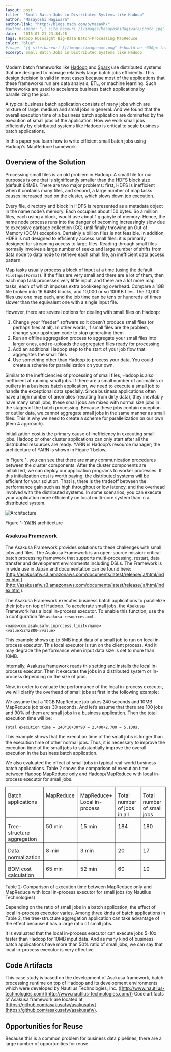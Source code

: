 ```yaml
---
layout: post
title:  "Small Batch Jobs in Distributed Systems like Hadoop"
author: "Masayoshi Hagiwara"
author-link: "http://blogs.msdn.com/b/masayh/"
#author-image: "{{ site.baseurl }}/images/MasayoshiHagiwara/photo.jpg" //should be square dimensions
date:   2015-07-21 23:34:28
tags: Hadoop HDInsight Big-Data Batch-Processing MapReduce
color: "blue"
#image: "{{ site.baseurl }}/images/imagename.png" #should be ~350px tall
excerpt: Small Batch Jobs in Distributed Systems like Hadoop
---
```


Modern batch frameworks like [Hadoop](http://hadoop.apache.org/) and [Spark](http://spark.apache.org/) use distributed systems that are designed to manage relatively large batch jobs efficiently. This design decision is valid in most cases because most of the applications that these frameworks run are data analysis, ETL, or machine learning. Such frameworks are used to accelerate business batch applications by parallelizing the jobs.

A typical business batch application consists of many jobs which are mixture of large, medium and small jobs in general. And we found that the overall execution time of a business batch application are dominated by the execution of small jobs of the application. How we work small jobs efficiently by distributed systems like Hadoop is critical to scale business batch applications.

In this paper you learn how to write efficient small batch jobs using Hadoop's MapReduce framework.

## Overview of the Solution

Processing small files is an old problem in Hadoop. A small file for our purposes is one that is significantly smaller than the HDFS block size (default 64MB). There are two major problems:  first, HDFS is inefficient when it contains many files, and second, a large number of map tasks causes increased load on the cluster, which slows down job execution.

Every file, directory and block in HDFS is represented as a metadata object in the name node’s memory. Each occupies about 150 bytes. So a million files, each using a block, would use about 1 gigabyte of memory. Hence, the name node process runs into the danger of becoming increasingly slow due to excessive garbage collection (GC) until finally throwing an Out of Memory (OOM) exception. Certainly a billion files is not feasible. In addition, HDFS is not designed to efficiently access small files: it is primarily designed for streaming access to large files. Reading through small files normally involves a large number of seeks and large number of shifts from data node to data node to retrieve each small file, an inefficient data access pattern.

Map tasks usually process a block of input at a time (using the default `FileInputFormat`). If the files are very small and there are a lot of them, then each map task processes very little input, and there are a lot more map tasks, each of which imposes extra bookkeeping overhead. Compare a 1GB file broken into 16 64MB blocks, and 10,000 or so 100KB files. The 10,000 files use one map each, and the job time can be tens or hundreds of times slower than the equivalent one with a single input file.

However, there are several options for dealing with small files on Hadoop:

1. Change your “feeder” software so it doesn’t produce small files (or perhaps files at all). In other words, if small files are the problem, change your upstream code to stop generating them
2. Run an offline aggregation process to aggregate your small files into larger ones, and re-uploads the aggregated files ready for processing
3. Add an additional Hadoop step to the start of your job flow that aggregates the small files
4. Use something other than Hadoop to process your data. You could create a scheme for parallelization on your own.

Similar to the inefficiencies of processing of small files, Hadoop is also inefficient at running small jobs. If there are a small number of anomalies or outliers in a business batch application, we need to execute a small job to handle the exceptional data specially. Since business applications often have a high number of anomalies (resulting from dirty data), they inevitably have many small jobs; these small jobs are mixed with normal size jobs in the stages of the batch processing. Because these jobs contain exception or outlier data, we cannot aggregate small jobs in the same manner as small files. This is why we need to create a scheme for parallelization on our own (item 4 approach).

Initialization cost is the primary cause of inefficiency in executing small jobs. Hadoop or other cluster applications can only start after all the distributed resources are ready.  YARN is Hadoop’s resource manager; the architecture of YARN is shown in Figure 1 below.

In Figure 1, you can see that there are many communication procedures between the cluster components. After the cluster components are initialized, we can deploy our application programs to worker processes. If this initialization cost is worth paying, the distributed systems will be efficient for your solution. That is, there is the tradeoff between the performance gain such as high throughput or low latency, and the overhead involved with the distributed systems. In some scenarios, you can execute your application more efficiently on local multi-core system than in a distributed system.

![Architecture]({{site.baseurl}}/images/2015-07-21-Recursive-Descent-Formula-Parsing-in-NET_images/image001.png)

Figure 1: [YARN](http://hadoop.apache.org/docs/current/hadoop-yarn/hadoop-yarn-site/YARN.html) architecture

### Asakusa Framework

The Asakusa Framework provides solutions to these challenges with small jobs and files. The Asakusa Framework is an open-source mission-critical batch processing framework that supports multi-processing, restart, data transfer and development environments including DSLs. The Framework is in wide use in Japan and documentation can be found here:  [http://asakusafw.s3.amazonaws.com/documents/latest/release/ja/html/index.html](http://asakusafw.s3.amazonaws.com/documents/latest/release/ja/html/index.html).

The Asakusa Framework executes business batch applications to parallelize their jobs on top of Hadoop. To accelerate small jobs, the Asakusa Framework has a local in-process executor. To enable this function, use the a configuration file `asakusa-resources.xml.`

```
<name>com.asakusafw.inprocess.limit</name>  
<value>5242880</value>
```

This example shows up to 5MB input data of a small job to run on local in-process executor. This local executor is run on the client process. And it may degrade the performance when input data size is set to more than 10MB.

Internally, Asakusa framework reads this setting and installs the local in-process executor. Then it executes the jobs in a distributed system or in-process depending on the size of jobs.

Now, in order to evaluate the performance of the local in-process executor, we will clarify the overhead of small jobs at first in the following example:

We assume that a 10GB MapReduce job takes 240 seconds and 10MB MapReduce job takes 30 seconds. And let’s assume that there are 100 jobs and 90% of them are small jobs in a business application. Then the total execution time will be:

```
Total execution time = 240*10+30*90 = 2,400+2,700 = 5,100s.
```

This example shows that the execution time of the small jobs is longer than the execution time of other normal jobs. Thus, it is necessary to improve the execution time of the small jobs to substantially improve the overall execution in the business batch application.

We also evaluated the effect of small jobs in typical real-world business batch applications. Table 2 shows the comparison of execution time between Hadoop MapReduce only and Hadoop/MapReduce with local in-process executor for small jobs.

<table class=MsoTableGrid border=1 cellspacing=0 cellpadding=0
 style='border-collapse:collapse;border:none'>
 <tr>
  <td width=249 valign=top style='width:93.5pt;border:solid windowtext 1.0pt;
  padding:0in 5.4pt 0in 5.4pt'>
  <p class=MsoNormal style='margin-bottom:0in;margin-bottom:.0001pt;line-height:
  normal'>Batch applications</p>
  </td>
  <td width=249 valign=top style='width:93.5pt;border:solid windowtext 1.0pt;
  border-left:none;padding:0in 5.4pt 0in 5.4pt'>
  <p class=MsoNormal style='margin-bottom:0in;margin-bottom:.0001pt;line-height:
  normal'>MapReduce</p>
  </td>
  <td width=249 valign=top style='width:93.5pt;border:solid windowtext 1.0pt;
  border-left:none;padding:0in 5.4pt 0in 5.4pt'>
  <p class=MsoNormal style='margin-bottom:0in;margin-bottom:.0001pt;line-height:
  normal'>MapReduce+ Local in-process</p>
  </td>
  <td width=249 valign=top style='width:93.5pt;border:solid windowtext 1.0pt;
  border-left:none;padding:0in 5.4pt 0in 5.4pt'>
  <p class=MsoNormal style='margin-bottom:0in;margin-bottom:.0001pt;line-height:
  normal'>Total number of jobs in all</p>
  </td>
  <td width=249 valign=top style='width:93.5pt;border:solid windowtext 1.0pt;
  border-left:none;padding:0in 5.4pt 0in 5.4pt'>
  <p class=MsoNormal style='margin-bottom:0in;margin-bottom:.0001pt;line-height:
  normal'>Total number of small jobs</p>
  </td>
 </tr>
 <tr>
  <td width=249 valign=top style='width:93.5pt;border:solid windowtext 1.0pt;
  border-top:none;padding:0in 5.4pt 0in 5.4pt'>
  <p class=MsoNormal style='margin-bottom:0in;margin-bottom:.0001pt;line-height:
  normal'>Tree-structure aggregation</p>
  </td>
  <td width=249 valign=top style='width:93.5pt;border-top:none;border-left:
  none;border-bottom:solid windowtext 1.0pt;border-right:solid windowtext 1.0pt;
  padding:0in 5.4pt 0in 5.4pt'>
  <p class=MsoNormal style='margin-bottom:0in;margin-bottom:.0001pt;line-height:
  normal'>50 min</p>
  </td>
  <td width=249 valign=top style='width:93.5pt;border-top:none;border-left:
  none;border-bottom:solid windowtext 1.0pt;border-right:solid windowtext 1.0pt;
  padding:0in 5.4pt 0in 5.4pt'>
  <p class=MsoNormal style='margin-bottom:0in;margin-bottom:.0001pt;line-height:
  normal'>15 min</p>
  </td>
  <td width=249 valign=top style='width:93.5pt;border-top:none;border-left:
  none;border-bottom:solid windowtext 1.0pt;border-right:solid windowtext 1.0pt;
  padding:0in 5.4pt 0in 5.4pt'>
  <p class=MsoNormal style='margin-bottom:0in;margin-bottom:.0001pt;line-height:
  normal'>184</p>
  </td>
  <td width=249 valign=top style='width:93.5pt;border-top:none;border-left:
  none;border-bottom:solid windowtext 1.0pt;border-right:solid windowtext 1.0pt;
  padding:0in 5.4pt 0in 5.4pt'>
  <p class=MsoNormal style='margin-bottom:0in;margin-bottom:.0001pt;line-height:
  normal'>180</p>
  </td>
 </tr>
 <tr>
  <td width=249 valign=top style='width:93.5pt;border:solid windowtext 1.0pt;
  border-top:none;padding:0in 5.4pt 0in 5.4pt'>
  <p class=MsoNormal style='margin-bottom:0in;margin-bottom:.0001pt;line-height:
  normal'>Data normalization</p>
  </td>
  <td width=249 valign=top style='width:93.5pt;border-top:none;border-left:
  none;border-bottom:solid windowtext 1.0pt;border-right:solid windowtext 1.0pt;
  padding:0in 5.4pt 0in 5.4pt'>
  <p class=MsoNormal style='margin-bottom:0in;margin-bottom:.0001pt;line-height:
  normal'>8 min</p>
  </td>
  <td width=249 valign=top style='width:93.5pt;border-top:none;border-left:
  none;border-bottom:solid windowtext 1.0pt;border-right:solid windowtext 1.0pt;
  padding:0in 5.4pt 0in 5.4pt'>
  <p class=MsoNormal style='margin-bottom:0in;margin-bottom:.0001pt;line-height:
  normal'>3 min</p>
  </td>
  <td width=249 valign=top style='width:93.5pt;border-top:none;border-left:
  none;border-bottom:solid windowtext 1.0pt;border-right:solid windowtext 1.0pt;
  padding:0in 5.4pt 0in 5.4pt'>
  <p class=MsoNormal style='margin-bottom:0in;margin-bottom:.0001pt;line-height:
  normal'>20</p>
  </td>
  <td width=249 valign=top style='width:93.5pt;border-top:none;border-left:
  none;border-bottom:solid windowtext 1.0pt;border-right:solid windowtext 1.0pt;
  padding:0in 5.4pt 0in 5.4pt'>
  <p class=MsoNormal style='margin-bottom:0in;margin-bottom:.0001pt;line-height:
  normal'>17</p>
  </td>
 </tr>
 <tr>
  <td width=249 valign=top style='width:93.5pt;border:solid windowtext 1.0pt;
  border-top:none;padding:0in 5.4pt 0in 5.4pt'>
  <p class=MsoNormal style='margin-bottom:0in;margin-bottom:.0001pt;line-height:
  normal'>BOM cost calculation</p>
  </td>
  <td width=249 valign=top style='width:93.5pt;border-top:none;border-left:
  none;border-bottom:solid windowtext 1.0pt;border-right:solid windowtext 1.0pt;
  padding:0in 5.4pt 0in 5.4pt'>
  <p class=MsoNormal style='margin-bottom:0in;margin-bottom:.0001pt;line-height:
  normal'>65 min</p>
  </td>
  <td width=249 valign=top style='width:93.5pt;border-top:none;border-left:
  none;border-bottom:solid windowtext 1.0pt;border-right:solid windowtext 1.0pt;
  padding:0in 5.4pt 0in 5.4pt'>
  <p class=MsoNormal style='margin-bottom:0in;margin-bottom:.0001pt;line-height:
  normal'>52 min</p>
  </td>
  <td width=249 valign=top style='width:93.5pt;border-top:none;border-left:
  none;border-bottom:solid windowtext 1.0pt;border-right:solid windowtext 1.0pt;
  padding:0in 5.4pt 0in 5.4pt'>
  <p class=MsoNormal style='margin-bottom:0in;margin-bottom:.0001pt;line-height:
  normal'>60</p>
  </td>
  <td width=249 valign=top style='width:93.5pt;border-top:none;border-left:
  none;border-bottom:solid windowtext 1.0pt;border-right:solid windowtext 1.0pt;
  padding:0in 5.4pt 0in 5.4pt'>
  <p class=MsoNormal style='margin-bottom:0in;margin-bottom:.0001pt;line-height:
  normal'>10</p>
  </td>
 </tr>
</table>

Table 2: Comparison of execution time between MapReduce only and MapReduce with local in-process executor for small jobs (by Nautilus Technologies)

Depending on the ratio of small jobs in a batch application, the effect of local in-process executor varies. Among three kinds of batch applications in Table 2, the tree-structure aggregation application can take advantage of the effect because it has a large ratio of small jobs.

It is evaluated that the local in-process executor can execute jobs 5-10x faster than Hadoop for 10MB input data. And as many kind of business batch applications have more than 50% ratio of small jobs, we can say that local in-process executor is very effective.

## Code Artifacts

This case study is based on the development of Asakusa framework, batch processing runtime on top of Hadoop and its development environments which were developed by Nautilus Technologies, Inc. ([http://www.nautilus-technologies.com/](http://www.nautilus-technologies.com/)) Code artifacts of Asakusa framework are located at [https://github.com/asakusafw/asakusafw](https://github.com/asakusafw/asakusafw).

## Opportunities for Reuse

Because this is a common problem for business data pipelines, there are a large number of opportunities for reuse.
